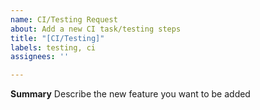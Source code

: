 ```yaml
---
name: CI/Testing Request
about: Add a new CI task/testing steps
title: "[CI/Testing]"
labels: testing, ci
assignees: ''

---
```


**Summary**
Describe the new feature you want to be added